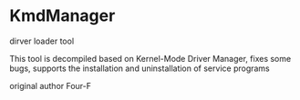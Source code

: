 # KmdManager
dirver loader tool

This tool is decompiled based on Kernel-Mode Driver Manager, fixes some bugs, supports the installation and uninstallation of service programs

original author Four-F
